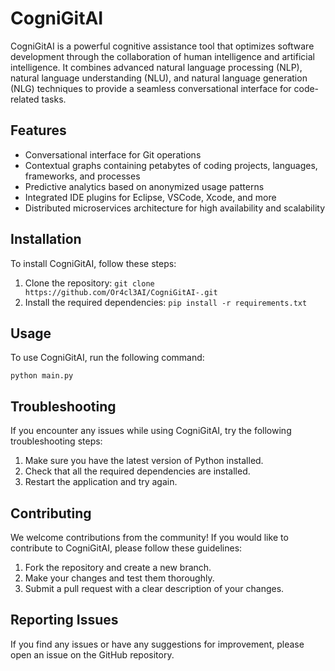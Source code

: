# CogniGitAI

CogniGitAI is a powerful cognitive assistance tool that optimizes software development through the collaboration of human intelligence and artificial intelligence. It combines advanced natural language processing (NLP), natural language understanding (NLU), and natural language generation (NLG) techniques to provide a seamless conversational interface for code-related tasks.

## Features

- Conversational interface for Git operations
- Contextual graphs containing petabytes of coding projects, languages, frameworks, and processes
- Predictive analytics based on anonymized usage patterns
- Integrated IDE plugins for Eclipse, VSCode, Xcode, and more
- Distributed microservices architecture for high availability and scalability

## Installation

To install CogniGitAI, follow these steps:

1. Clone the repository: `git clone https://github.com/Or4cl3AI/CogniGitAI-.git`
2. Install the required dependencies: `pip install -r requirements.txt`

## Usage

To use CogniGitAI, run the following command:

```
python main.py
```

## Troubleshooting

If you encounter any issues while using CogniGitAI, try the following troubleshooting steps:

1. Make sure you have the latest version of Python installed.
2. Check that all the required dependencies are installed.
3. Restart the application and try again.

## Contributing

We welcome contributions from the community! If you would like to contribute to CogniGitAI, please follow these guidelines:

1. Fork the repository and create a new branch.
2. Make your changes and test them thoroughly.
3. Submit a pull request with a clear description of your changes.

## Reporting Issues

If you find any issues or have any suggestions for improvement, please open an issue on the GitHub repository.
